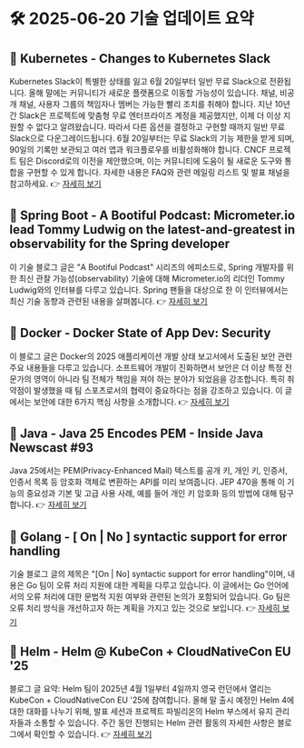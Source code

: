 # 🛠️ 2025-06-20 기술 업데이트 요약

## 🔹 Kubernetes - Changes to Kubernetes Slack
Kubernetes Slack이 특별한 상태를 잃고 6월 20일부터 일반 무료 Slack으로 전환됩니다. 올해 말에는 커뮤니티가 새로운 플랫폼으로 이동할 가능성이 있습니다. 채널, 비공개 채널, 사용자 그룹의 책임자나 멤버는 가능한 빨리 조치를 취해야 합니다. 지난 10년간 Slack은 프로젝트에 맞춤형 무료 엔터프라이즈 계정을 제공했지만, 이제 더 이상 지원할 수 없다고 알려왔습니다. 따라서 다른 옵션을 결정하고 구현할 때까지 일반 무료 Slack으로 다운그레이드됩니다. 6월 20일부터는 무료 Slack의 기능 제한을 받게 되며, 90일의 기록만 보관되고 여러 앱과 워크플로우를 비활성화해야 합니다. CNCF 프로젝트 팀은 Discord로의 이전을 제안했으며, 이는 커뮤니티에 도움이 될 새로운 도구와 통합을 구현할 수 있게 합니다. 자세한 내용은 FAQ와 관련 메일링 리스트 및 발표 채널을 참고하세요.
👉 [자세히 보기](https://kubernetes.io/blog/2025/06/16/changes-to-kubernetes-slack/)

## 🔹 Spring Boot - A Bootiful Podcast: Micrometer.io lead Tommy Ludwig on the latest-and-greatest in observability for the Spring developer
이 기술 블로그 글은 "A Bootiful Podcast" 시리즈의 에피소드로, Spring 개발자를 위한 최신 관찰 가능성(observability) 기술에 대해 Micrometer.io의 리더인 Tommy Ludwig와의 인터뷰를 다루고 있습니다. Spring 팬들을 대상으로 한 이 인터뷰에서는 최신 기술 동향과 관련된 내용을 살펴봅니다.
👉 [자세히 보기](https://spring.io/blog/2025/06/19/a-bootiful-podcast-tommy-ludwig)

## 🔹 Docker - Docker State of App Dev: Security
이 블로그 글은 Docker의 2025 애플리케이션 개발 상태 보고서에서 도출된 보안 관련 주요 내용들을 다루고 있습니다. 소프트웨어 개발이 진화하면서 보안은 더 이상 특정 전문가의 영역이 아니라 팀 전체가 책임을 져야 하는 분야가 되었음을 강조합니다. 특히 취약점이 발생했을 때 팀 스포츠로서의 협력이 중요하다는 점을 강조하고 있습니다. 이 글에서는 보안에 대한 6가지 핵심 사항을 소개합니다.
👉 [자세히 보기](https://www.docker.com/blog/docker-state-of-app-dev-security/)

## 🔹 Java - Java 25 Encodes PEM - Inside Java Newscast #93
Java 25에서는 PEM(Privacy-Enhanced Mail) 텍스트를 공개 키, 개인 키, 인증서, 인증서 목록 등 암호화 객체로 변환하는 API를 미리 보여줍니다. JEP 470을 통해 이 기능의 중요성과 기본 및 고급 사용 사례, 예를 들어 개인 키 암호화 등의 방법에 대해 탐구합니다.
👉 [자세히 보기](https://inside.java/2025/06/19/newscast-93/)

## 🔹 Golang - [ On | No ] syntactic support for error handling
기술 블로그 글의 제목은 "[On | No] syntactic support for error handling"이며, 내용은 Go 팀이 오류 처리 지원에 대한 계획을 다루고 있습니다. 이 글에서는 Go 언어에서의 오류 처리에 대한 문법적 지원 여부와 관련된 논의가 포함되어 있습니다. Go 팀은 오류 처리 방식을 개선하고자 하는 계획을 가지고 있는 것으로 보입니다.
👉 [자세히 보기](https://go.dev/blog/error-syntax)

## 🔹 Helm - Helm @ KubeCon + CloudNativeCon EU '25
블로그 글 요약: Helm 팀이 2025년 4월 1일부터 4일까지 영국 런던에서 열리는 KubeCon + CloudNativeCon EU '25에 참여합니다. 올해 말 출시 예정인 Helm 4에 대한 대화를 나누기 위해, 발표 세션과 프로젝트 파빌리온의 Helm 부스에서 유지 관리자들과 소통할 수 있습니다. 주간 동안 진행되는 Helm 관련 활동의 자세한 사항은 블로그에서 확인할 수 있습니다.
👉 [자세히 보기](https://helm.sh/blog/helm-at-kubecon-eu-25/)

